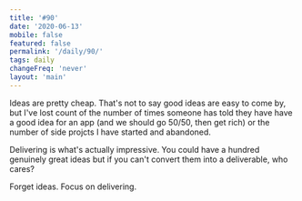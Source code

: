 ```yaml
---
title: '#90'
date: '2020-06-13'
mobile: false
featured: false
permalink: '/daily/90/'
tags: daily
changeFreq: 'never'
layout: 'main'
---
```


Ideas are pretty cheap. That's not to say good ideas are easy to come by, but I've lost count of the number of times someone has told they have have a good idea for an app (and we should go 50/50, then get rich) or the number of side projcts I have started and abandoned.

Delivering is what's actually impressive. You could have a hundred genuinely great ideas but if you can't convert them into a deliverable, who cares?

Forget ideas. Focus on delivering.

